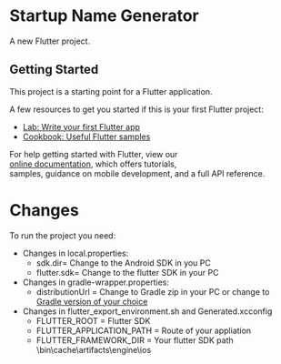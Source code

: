 
# Startup Name Generator  
  
A new Flutter project.  
  
## Getting Started  
  
This project is a starting point for a Flutter application.  
  
A few resources to get you started if this is your first Flutter project:  
  
- [Lab: Write your first Flutter app](https://flutter.dev/docs/get-started/codelab)  
- [Cookbook: Useful Flutter samples](https://flutter.dev/docs/cookbook)  
  
For help getting started with Flutter, view our  
[online documentation](https://flutter.dev/docs), which offers tutorials,  
samples, guidance on mobile development, and a full API reference.  
  
# Changes  
  
To run the project you need:   
  
- Changes in local.properties: 
	-  sdk.dir= Change to the Android SDK in you PC
	- flutter.sdk= Change to the flutter SDK in your PC
- Changes in gradle-wrapper.properties:
	- distributionUrl = Change to Gradle zip in your PC or change to [Gradle version of your choice](https\://services.gradle.org/distributions/)
- Changes in flutter_export_environment.sh and Generated.xcconfig
	- FLUTTER_ROOT = Flutter SDK
	- FLUTTER_APPLICATION_PATH = Route of your appliation
	- FLUTTER_FRAMEWORK_DIR = Your flutter SDK path \bin\cache\artifacts\engine\ios